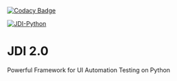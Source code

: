 [![Codacy Badge](https://api.codacy.com/project/badge/Grade/d32dfa2483034a89859b8de765d9fd76)](https://www.codacy.com/app/jdi-testing/jdi-python?utm_source=github.com&amp;utm_medium=referral&amp;utm_content=jdi-testing/jdi-python&amp;utm_campaign=Badge_Grade)

[![JDI-Python](https://github.com/jdi-testing/jdi-python/actions/workflows/jdi-python.yml/badge.svg)](https://github.com/jdi-testing/jdi-python/actions/workflows/jdi-python.yml)

# JDI 2.0
Powerful Framework for UI Automation Testing on Python
